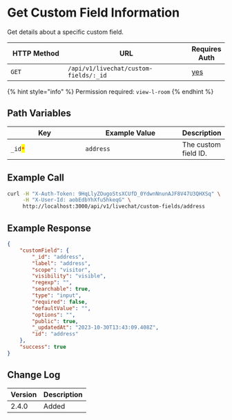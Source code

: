 # Get Custom Field Information

Get details about a specific custom field.

<table><thead><tr><th width="163">HTTP Method</th><th width="332">URL</th><th>Requires Auth</th></tr></thead><tbody><tr><td><code>GET</code></td><td><code>/api/v1/livechat/custom-fields/:_id</code></td><td><a href="../../../authentication-endpoints/">yes</a></td></tr></tbody></table>

{% hint style="info" %}
Permission required: `view-l-room`
{% endhint %}

## Path Variables

<table><thead><tr><th width="197">Key</th><th width="254">Example Value</th><th>Description</th></tr></thead><tbody><tr><td><code>_id</code><mark style="color:red;"><code>*</code></mark></td><td><code>address</code></td><td>The custom field ID.</td></tr></tbody></table>

## Example Call

```bash
curl -H "X-Auth-Token: 9HqLlyZOugoStsXCUfD_0YdwnNnunAJF8V47U3QHXSq" \
     -H "X-User-Id: aobEdbYhXfu5hkeqG" \
     http://localhost:3000/api/v1/livechat/custom-fields/address
```

## Example Response

```json
{
    "customField": {
        "_id": "address",
        "label": "address",
        "scope": "visitor",
        "visibility": "visible",
        "regexp": "",
        "searchable": true,
        "type": "input",
        "required": false,
        "defaultValue": "",
        "options": "",
        "public": true,
        "_updatedAt": "2023-10-30T13:43:09.408Z",
        "id": "address"
    },
    "success": true
}
```

## Change Log

| Version | Description |
| ------- | ----------- |
| 2.4.0   | Added       |
